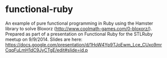 functional-ruby
===============

An example of pure functional programming in Ruby using the Hamster library to solve Bloxorz (http://www.coolmath-games.com/0-bloxorz/). Prepared as part of a presentation on Functional Ruby for the STLRuby meetup on 9/9/2014. Slides are here: https://docs.google.com/presentation/d/1HoW4Yp9TJoEwm_Lce_CUxo9mrCqqFuLmH1dC9JyCTgE/edit#slide=id.p
